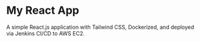 # My React App
A simple React.js application with Tailwind CSS, Dockerized, and deployed via Jenkins CI/CD to AWS EC2.
